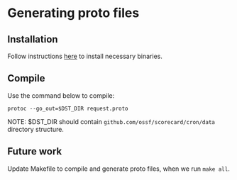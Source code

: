 # Generating proto files

## Installation

Follow instructions
[here](https://developers.google.com/protocol-buffers/docs/gotutorial#compiling-your-protocol-buffers)
to install necessary binaries.

## Compile

Use the command below to compile:

```
protoc --go_out=$DST_DIR request.proto
```

NOTE: $DST_DIR should contain `github.com/ossf/scorecard/cron/data` directory
structure.

## Future work

Update Makefile to compile and generate proto files, when we run `make all`.
